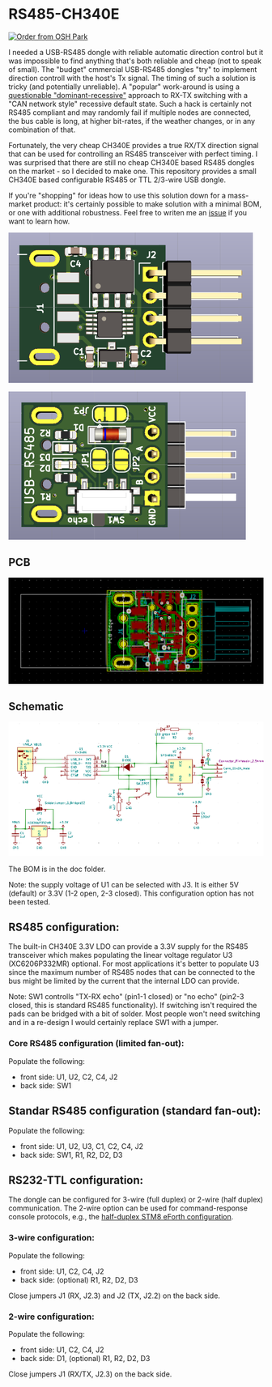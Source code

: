 # RS485-CH340E

[![Order from OSH Park](https://oshpark.com/assets/badge-5b7ec47045b78aef6eb9d83b3bac6b1920de805e9a0c227658eac6e19a045b9c.png)](https://oshpark.com/shared_projects/ijwz2rTz)

I needed a USB-RS485 dongle with reliable automatic direction control but it was impossible to find anything that's both reliable and cheap (not to speak of small). The "budget" cmmercial USB-RS485 dongles "try" to implement direction controll with the host's Tx signal. The timing of such a solution is tricky (and potentially unreliable). A "popular" work-around is using a [questionable "dominant-recessive"](https://hackaday.io/project/167532-modbus-things-with-stm8-eforth/log/168474-finding-the-culprit) approach to RX-TX switching with a "CAN network style" recessive default state. Such a hack is certainly not RS485 compliant and may randomly fail if multiple nodes are connected, the bus cable is long, at higher bit-rates, if the weather changes, or in any combination of that.

Fortunately, the very cheap CH340E provides a true RX/TX direction signal that can be used for controlling an RS485 transceiver with perfect timing. I was surprised that there are still no cheap CH340E based RS485 dongles on the market - so I decided to make one. This repository provides a small CH340E based configurable RS485 or TTL 2/3-wire USB dongle.

If you're "shopping" for ideas how to use this solution down for a mass-market product: it's certainly possible to make solution with a minimal BOM, or one with additional robustness. Feel free to writen me an [issue](https://github.com/TG9541/rs485-ch340e/issues) if you want to learn how.

![front](doc/front.png)

![back](doc/back.png)

## PCB
![PCB](doc/pcb.png)

## Schematic

![schematic](doc/schematic.png)

The BOM is in the doc folder.

Note: the supply voltage of U1 can be selected with J3. It is either 5V (default) or 3.3V (1-2 open, 2-3 closed). This configuration option has not been tested.

## RS485 configuration:

The built-in CH340E 3.3V LDO can provide a 3.3V supply for the RS485 transceiver which makes populating the linear voltage regulator U3 (XC6206P332MR) optional. For most applications it's better to populate U3 since the maximum number of RS485 nodes that can be connected to the bus might be limited by the current that the internal LDO can provide.

Note: SW1 controlls "TX-RX echo" (pin1-1 closed) or "no echo" (pin2-3 closed, this is standard RS485 functionality). If switching isn't required the pads can be bridged with a bit of solder. Most people won't need switching and in a re-design I would certainly replace SW1 with a jumper.


### Core RS485 configuration (limited fan-out): 
Populate the following:
* front side: U1, U2, C2, C4, J2
* back side: SW1

## Standar RS485 configuration (standard fan-out):
Populate the following:
* front side: U1, U2, U3, C1, C2, C4, J2
* back side: SW1, R1, R2, D2, D3

## RS232-TTL configuration:

The dongle can be configured for 3-wire (full duplex) or 2-wire (half duplex) communication. The 2-wire option can be used for command-response console protocols, e.g., the [half-duplex STM8 eForth configuration](https://github.com/TG9541/stm8ef/wiki/STM8-eForth-Programming-Tools#using-a-serial-interface-for-2-wire-communication).

### 3-wire configuration: 
Populate the following:
* front side: U1, C2, C4, J2
* back side: (optional) R1, R2, D2, D3 

Close jumpers J1 (RX, J2.3) and J2 (TX, J2.2) on the back side. 

### 2-wire configuration: 
Populate the following:
* front side: U1, C2, C4, J2
* back side: D1, (optional) R1, R2, D2, D3 

Close jumpers J1 (RX/TX, J2.3) on the back side.

